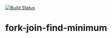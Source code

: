 [![Build Status](https://travis-ci.com/mtumilowicz/fork-join-find-minimum.svg?branch=master)](https://travis-ci.com/mtumilowicz/fork-join-find-minimum)

# fork-join-find-minimum